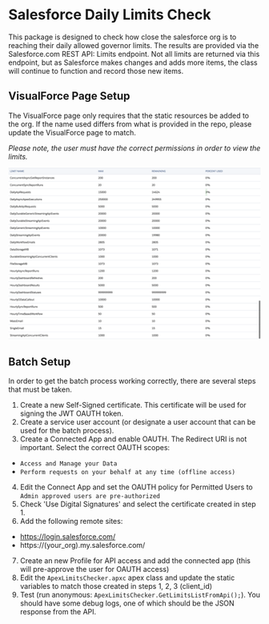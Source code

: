 # Salesforce Daily Limits Check
This package is designed to check how close the salesforce org is to reaching their daily allowed governor limits.  The results are provided via the Salesforce.com REST API: Limits endpoint.  Not all limits are returned via this endpoint, but as Salesforce makes changes and adds more items, the class will continue to function and record those new items.

## VisualForce Page Setup
The VisualForce page only requires that the static resources be added to the org.  If the name used differs from what is provided in the repo, please update the VisualForce page to match.

*Please note, the user must have the correct permissions in order to view the limits.*

![VisualForce page screenshot](https://raw.githubusercontent.com/dcinzona/SF-Limits-Check-VFP/master/VisualForcePage-Screenshot.png)

## Batch Setup
In order to get the batch process working correctly, there are several steps that must be taken.

1. Create a new Self-Signed certificate.  This certificate will be used for signing the JWT OAUTH token.
2. Create a service user account (or designate a user account that can be used for the batch process).
3. Create a Connected App and enable OAUTH.  The Redirect URI is not important. Select the correct OAUTH scopes:
  * `Access and Manage your Data`
  * `Perform requests on your behalf at any time (offline access)`
4. Edit the Connect App and set the OAUTH policy for Permitted Users to `Admin approved users are pre-authorized`
5. Check 'Use Digital Signatures' and select the certificate created in step 1.
6. Add the following remote sites:
  * https://login.salesforce.com/
  * https://(your_org).my.salesforce.com/
7. Create an new Profile for API access and add the connected app (this will pre-approve the user for OAUTH access)
8. Edit the `ApexLimitsChecker.apxc` apex class and update the static variables to match those created in steps 1, 2, 3 (client_id)
9. Test (run anonymous: `ApexLimitsChecker.GetLimitsListFromApi();`). You should have some debug logs, one of which should be the JSON response from the API.
